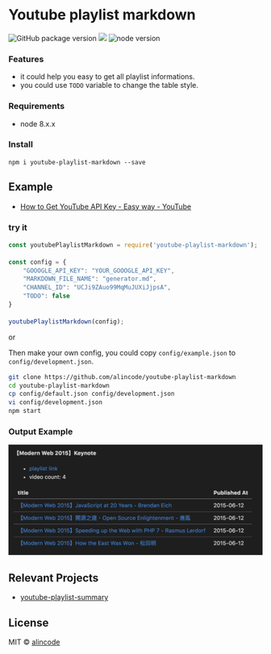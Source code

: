 # Youtube playlist markdown

![GitHub package version](https://img.shields.io/github/package-json/v/badges/shields.svg)
[![](https://img.shields.io/badge/license-MIT-blue.svg)](LICENSE)
![node version](https://img.shields.io/node/v/youtube-playlist-markdown.svg)

<!-- [![Dependency Status](https://img.shields.io/david/alincode/youtube-playlist-markdown.svg?style=flat)](https://david-dm.org/alincode/youtube-playlist-markdown) -->

### Features

* it could help you easy to get all playlist informations.
* you could use `TODO` variable to change the table style.
### Requirements

* node 8.x.x
### Install

```
npm i youtube-playlist-markdown --save
```

## Example

* [How to Get YouTube API Key - Easy way - YouTube](https://www.youtube.com/watch?v=_U_VS12uu-o)
### try it

```js
const youtubePlaylistMarkdown = require('youtube-playlist-markdown');

const config = {
    "GOOOGLE_API_KEY": "YOUR_GOOOGLE_API_KEY",
    "MARKDOWN_FILE_NAME": "generator.md",
    "CHANNEL_ID": "UCJi9ZAuo99MqMuJUXiJjpsA",
    "TODO": false
}

youtubePlaylistMarkdown(config);
```

or

Then make your own config, you could copy `config/example.json` to `config/development.json`.

```bash
git clone https://github.com/alincode/youtube-playlist-markdown
cd youtube-playlist-markdown
cp config/default.json config/development.json
vi config/development.json
npm start
```

### Output Example

![](assets/output.png)

## Relevant Projects

* [youtube-playlist-summary](https://github.com/alincode/youtube-playlist-summary)

## License

MIT © [alincode](https://github.com/alincode/youtube-playlist-markdown)